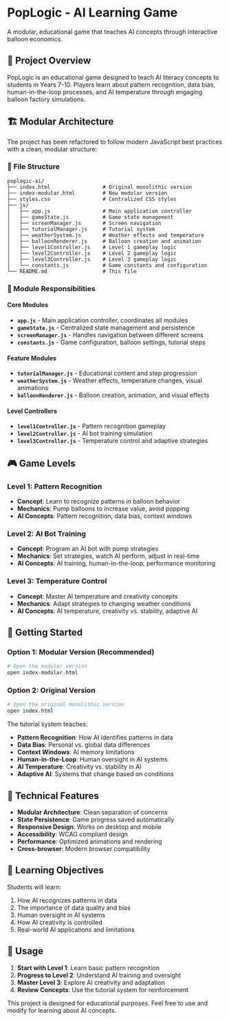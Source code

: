 # PopLogic - AI Learning Game

A modular, educational game that teaches AI concepts through interactive balloon economics.

## 🎯 Project Overview

PopLogic is an educational game designed to teach AI literacy concepts to students in Years 7-10. Players learn about pattern recognition, data bias, human-in-the-loop processes, and AI temperature through engaging balloon factory simulations.

## 🏗️ Modular Architecture

The project has been refactored to follow modern JavaScript best practices with a clean, modular structure:

### 📁 File Structure

```
poplogic-ai/
├── index.html                 # Original monolithic version
├── index-modular.html         # New modular version
├── styles.css                 # Centralized CSS styles
├── js/
│   ├── app.js                 # Main application controller
│   ├── gameState.js           # Game state management
│   ├── screenManager.js       # Screen navigation
│   ├── tutorialManager.js     # Tutorial system
│   ├── weatherSystem.js       # Weather effects and temperature
│   ├── balloonRenderer.js     # Balloon creation and animation
│   ├── level1Controller.js    # Level 1 gameplay logic
│   ├── level2Controller.js    # Level 2 gameplay logic
│   ├── level3Controller.js    # Level 3 gameplay logic
│   └── constants.js           # Game constants and configuration
└── README.md                  # This file
```

### 🔧 Module Responsibilities

#### **Core Modules**
- **`app.js`** - Main application controller, coordinates all modules
- **`gameState.js`** - Centralized state management and persistence
- **`screenManager.js`** - Handles navigation between different screens
- **`constants.js`** - Game configuration, balloon settings, tutorial steps

#### **Feature Modules**
- **`tutorialManager.js`** - Educational content and step progression
- **`weatherSystem.js`** - Weather effects, temperature changes, visual animations
- **`balloonRenderer.js`** - Balloon creation, animation, and visual effects

#### **Level Controllers**
- **`level1Controller.js`** - Pattern recognition gameplay
- **`level2Controller.js`** - AI bot training simulation
- **`level3Controller.js`** - Temperature control and adaptive strategies

## 🎮 Game Levels

### Level 1: Pattern Recognition
- **Concept**: Learn to recognize patterns in balloon behavior
- **Mechanics**: Pump balloons to increase value, avoid popping
- **AI Concepts**: Pattern recognition, data bias, context windows

### Level 2: AI Bot Training
- **Concept**: Program an AI bot with pump strategies
- **Mechanics**: Set strategies, watch AI perform, adjust in real-time
- **AI Concepts**: AI training, human-in-the-loop, performance monitoring

### Level 3: Temperature Control
- **Concept**: Master AI temperature and creativity concepts
- **Mechanics**: Adapt strategies to changing weather conditions
- **AI Concepts**: AI temperature, creativity vs. stability, adaptive AI

## 🚀 Getting Started

### Option 1: Modular Version (Recommended)
```bash
# Open the modular version
open index-modular.html
```

### Option 2: Original Version
```bash
# Open the original monolithic version
open index.html
```

The tutorial system teaches:
- **Pattern Recognition**: How AI identifies patterns in data
- **Data Bias**: Personal vs. global data differences
- **Context Windows**: AI memory limitations
- **Human-in-the-Loop**: Human oversight in AI systems
- **AI Temperature**: Creativity vs. stability in AI
- **Adaptive AI**: Systems that change based on conditions

## 🔧 Technical Features

- **Modular Architecture**: Clean separation of concerns
- **State Persistence**: Game progress saved automatically
- **Responsive Design**: Works on desktop and mobile
- **Accessibility**: WCAG compliant design
- **Performance**: Optimized animations and rendering
- **Cross-browser**: Modern browser compatibility

## 🎯 Learning Objectives

Students will learn:
1. How AI recognizes patterns in data
2. The importance of data quality and bias
3. Human oversight in AI systems
4. How AI creativity is controlled
5. Real-world AI applications and limitations

## 📖 Usage

1. **Start with Level 1**: Learn basic pattern recognition
2. **Progress to Level 2**: Understand AI training and oversight
3. **Master Level 3**: Explore AI creativity and adaptation
4. **Review Concepts**: Use the tutorial system for reinforcement

This project is designed for educational purposes. Feel free to use and modify for learning about AI concepts.
